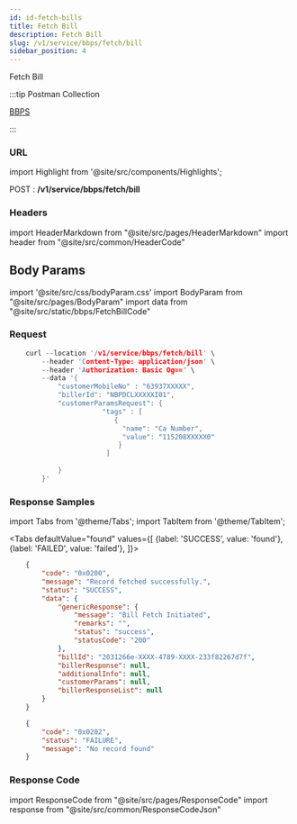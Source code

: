 ```yaml
---
id: id-fetch-bills
title: Fetch Bill
description: Fetch Bill
slug: /v1/service/bbps/fetch/bill
sidebar_position: 4
---
```


Fetch Bill

:::tip Postman Collection

<a href="https://www.google.com" target="_blank">BBPS</a>

:::

### URL

import Highlight from '@site/src/components/Highlights';

<Highlight className="post">POST</Highlight> : <strong>/v1/service/bbps/fetch/bill</strong>

### Headers

import HeaderMarkdown from "@site/src/pages/HeaderMarkdown"
import header from "@site/src/common/HeaderCode"

<HeaderMarkdown data={header}/>

## Body Params

import '@site/src/css/bodyParam.css'
import BodyParam from "@site/src/pages/BodyParam"
import data from "@site/src/static/bbps/FetchBillCode"

<BodyParam data={data}/>

### Request

```c title="Example Request"
    curl --location '/v1/service/bbps/fetch/bill' \
        --header 'Content-Type: application/json' \
        --header 'Authorization: Basic Og==' \
        --data '{
            "customerMobileNo" : "63937XXXXX",
            "billerId": "NBPDCLXXXXXI01",
            "customerParamsRequest": {
                       "tags" : [
                          {
                            "name": "Ca Number",
                            "value": "115208XXXXX0"
                           }
                        ]
                    
            }
        }'
```

### Response Samples

import Tabs from '@theme/Tabs';
import TabItem from '@theme/TabItem';

<Tabs
    defaultValue="found"
    values={[
        {label: 'SUCCESS', value: 'found'},
        {label: 'FAILED', value: 'failed'},
    ]}>

<TabItem value="found">

```json
    {
        "code": "0x0200",
        "message": "Record fetched successfully.",
        "status": "SUCCESS",
        "data": {
            "genericResponse": {
                "message": "Bill Fetch Initiated",
                "remarks": "",
                "status": "success",
                "statusCode": "200"
            },
            "billId": "2031266e-XXXX-4789-XXXX-233f82267d7f",
            "billerResponse": null,
            "additionalInfo": null,
            "customerParams": null,
            "billerResponseList": null
        }
    }
```

</TabItem>

<TabItem value="failed">

```json
    {
        "code": "0x0202",
        "status": "FAILURE",
        "message": "No record found"
    }
```

</TabItem>
</Tabs>

### Response Code

import ResponseCode from "@site/src/pages/ResponseCode"
import response from "@site/src/common/ResponseCodeJson"

<ResponseCode data={response}/>